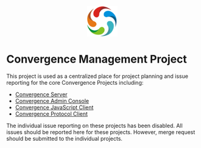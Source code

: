 <div style="text-align:center">
  <img  alt="Convergence Logo" height="80" src="assets/logo.png" >
</div>

# Convergence Management Project
This project is used as a centralized place for project planning and issue reporting for the core Convergence Projects including:

* [Convergence Server](https://github.com/convergencelabs/convergence-server/)
* [Convergence Admin Console](https://github.com/convergencelabs/convergence-admin-console/)
* [Convergence JavaScript Client](https://github.com/convergencelabs/convergence-client-javascript)
* [Convergence Protocol Client](https://github.com/convergencelabs/convergence-proto/)

The individual issue reporting on these projects has been disabled. All issues should be reported here for these projects.  However, merge request should be submitted to the individual projects.
